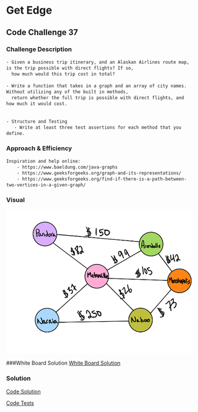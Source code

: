 # Get Edge
## Code Challenge 37

### Challenge Description
    - Given a business trip itinerary, and an Alaskan Airlines route map, is the trip possible with direct flights? If so,
      how much would this trip cost in total?
      
    - Write a function that takes in a graph and an array of city names. Without utilizing any of the built in methods,
      return whether the full trip is possible with direct flights, and how much it would cost.
    
    
    - Structure and Testing
       - Write at least three test assertions for each method that you define.
       
    
### Approach & Efficiency
    
    Inspiration and help online:
        - https://www.baeldung.com/java-graphs
        - https://www.geeksforgeeks.org/graph-and-its-representations/
        - https://www.geeksforgeeks.org/find-if-there-is-a-path-between-two-vertices-in-a-given-graph/
        
### Visual 
![Route Map](../assets/getEdge.png)

###White Board Solution
[White Board Solution](../assets/getEdgeGraph.png)

### Solution
[Code Solution](/src/main/java/Graph/GetEdge.java)

[Code Tests](/src/test/java/GraphTest.java)